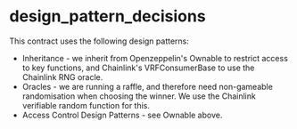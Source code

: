 # design_pattern_decisions

This contract uses the following design patterns:

-  Inheritance - we inherit from Openzeppelin's Ownable to restrict access to key functions, and Chainlink's VRFConsumerBase to use the Chainlink RNG oracle.
-  Oracles - we are running a raffle, and therefore need non-gameable randomisation when choosing the winner. We use the Chainlink verifiable random function for this.
-  Access Control Design Patterns - see Ownable above.